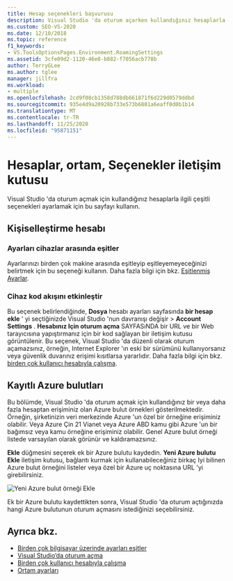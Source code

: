```yaml
---
title: Hesap seçenekleri başvurusu
description: Visual Studio 'da oturum açarken kullandığınız hesaplarla ilgili bazı seçenekleri ayarlamayı öğrenin.
ms.custom: SEO-VS-2020
ms.date: 12/10/2018
ms.topic: reference
f1_keywords:
- VS.ToolsOptionsPages.Environment.RoamingSettings
ms.assetid: 3cfe09d2-1120-46e8-b882-f7056acb778b
author: TerryGLee
ms.author: tglee
manager: jillfra
ms.workload:
- multiple
ms.openlocfilehash: 2cd9f08cb1358d788db661871f6d229d0579ddbd
ms.sourcegitcommit: 935e4d9a20928b733e573b6801a6eaff0d0b1b14
ms.translationtype: MT
ms.contentlocale: tr-TR
ms.lasthandoff: 11/25/2020
ms.locfileid: "95871151"
---
```

# <a name="accounts-environment-options-dialog-box"></a>Hesaplar, ortam, Seçenekler iletişim kutusu

Visual Studio 'da oturum açmak için kullandığınız hesaplarla ilgili çeşitli seçenekleri ayarlamak için bu sayfayı kullanın.

## <a name="personalization-account"></a>Kişiselleştirme hesabı

### <a name="synchronize-settings-across-devices"></a>Ayarları cihazlar arasında eşitler

Ayarlarınızı birden çok makine arasında eşitleyip eşitleyemeyeceğinizi belirtmek için bu seçeneği kullanın. Daha fazla bilgi için bkz. [Eşitlenmiş Ayarlar](../../ide/synchronized-settings-in-visual-studio.md).

### <a name="enable-device-code-flow"></a>Cihaz kod akışını etkinleştir

Bu seçenek belirlendiğinde, **Dosya** hesabı ayarları sayfasında **bir hesap ekle** ' yi seçtiğinizde Visual Studio 'nun davranışı değişir  >  **Account Settings** . **Hesabınız Için oturum açma** SAYFASıNDA bir URL ve bir Web tarayıcısına yapıştırmanız için bir kod sağlayan bir iletişim kutusu görüntülenir. Bu seçenek, Visual Studio 'da düzenli olarak oturum açamazsınız, örneğin, Internet Explorer 'ın eski bir sürümünü kullanıyorsanız veya güvenlik duvarınız erişimi kısıtlarsa yararlıdır. Daha fazla bilgi için bkz. [birden çok kullanıcı hesabıyla çalışma](../work-with-multiple-user-accounts.md#add-an-account-using-device-code-flow).

## <a name="registered-azure-clouds"></a>Kayıtlı Azure bulutları

Bu bölümde, Visual Studio 'da oturum açmak için kullandığınız bir veya daha fazla hesaptan erişiminiz olan Azure bulut örnekleri gösterilmektedir. Örneğin, şirketinizin veri merkezinde Azure 'un özel bir örneğine erişiminiz olabilir. Veya Azure Çin 21 Vianet veya Azure ABD kamu gibi Azure 'un bir bağımsız veya kamu örneğine erişiminiz olabilir. Genel Azure bulut örneği listede varsayılan olarak görünür ve kaldıramazsınız.

**Ekle** düğmesini seçerek ek bir Azure bulutu kaydedin. **Yeni Azure bulutu Ekle** iletişim kutusu, bağlantı kurmak için kullanabileceğiniz birkaç Iyi bilinen Azure bulut örneğini listeler veya özel bir Azure uç noktasına URL 'yi girebilirsiniz.

![Yeni Azure bulut örneği Ekle](media/add-new-azure-cloud.png)

Ek bir Azure bulutu kaydettikten sonra, Visual Studio 'da oturum açtığınızda hangi Azure bulutunun oturum açmasını istediğinizi seçebilirsiniz.

## <a name="see-also"></a>Ayrıca bkz.

- [Birden çok bilgisayar üzerinde ayarları eşitler](../synchronized-settings-in-visual-studio.md)
- [Visual Studio’da oturum açma](../signing-in-to-visual-studio.md)
- [Birden çok kullanıcı hesabıyla çalışma](../work-with-multiple-user-accounts.md)
- [Ortam ayarları](../environment-settings.md)

